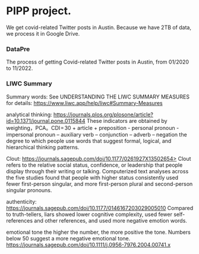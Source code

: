 
# PIPP project.


We get covid-related Twitter posts in Austin. Because we have 2TB of data, we process it in Google Drive.

### DataPre
The process of getting Covid-related Twitter posts in Austin, from 01/2020 to 11/2022.

### LIWC Summary

Summary words: See UNDERSTANDING THE LIWC SUMMARY MEASURES for details:
 <https://www.liwc.app/help/liwc#Summary-Measures>

analytical thinking: <https://journals.plos.org/plosone/article?id=10.1371/journal.pone.0115844>
These indicators are obtained by weighting，PCA。CDI = 30 + article + preposition - personal pronoun - impersonal pronoun – auxiliary verb – conjunction – adverb – negation
the degree to which people use words that suggest formal, logical, and hierarchical thinking patterns.

Clout: https://journals.sagepub.com/doi/10.1177/0261927X13502654>
Clout refers to the relative social status, confidence, or leadership that people display through their writing or talking.
Computerized text analyses across the five studies found that people with higher status consistently used fewer first-person singular, and more first-person plural and second-person singular pronouns.

authenticity: <https://journals.sagepub.com/doi/10.1177/0146167203029005010>
Compared to truth-tellers, liars showed lower cognitive complexity, used fewer self-references and other references, and used more negative emotion words.

emotional tone
the higher the number, the more positive the tone. Numbers below 50 suggest a more negative emotional tone.
<https://journals.sagepub.com/doi/10.1111/j.0956-7976.2004.00741.x>
